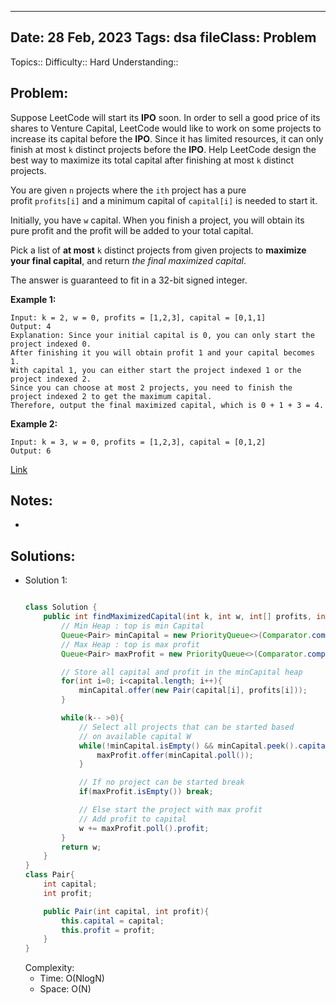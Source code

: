 
---
Date: 28 Feb, 2023
Tags: dsa
fileClass: Problem
---
Topics:: 
Difficulty::  Hard
Understanding:: 
## Problem: 
 Suppose LeetCode will start its **IPO** soon. In order to sell a good price of its shares to Venture Capital, LeetCode would like to work on some projects to increase its capital before the **IPO**. Since it has limited resources, it can only finish at most `k` distinct projects before the **IPO**. Help LeetCode design the best way to maximize its total capital after finishing at most `k` distinct projects.

You are given `n` projects where the `ith` project has a pure profit `profits[i]` and a minimum capital of `capital[i]` is needed to start it.

Initially, you have `w` capital. When you finish a project, you will obtain its pure profit and the profit will be added to your total capital.

Pick a list of **at most** `k` distinct projects from given projects to **maximize your final capital**, and return _the final maximized capital_.

The answer is guaranteed to fit in a 32-bit signed integer.

**Example 1:**

	Input: k = 2, w = 0, profits = [1,2,3], capital = [0,1,1]
	Output: 4
	Explanation: Since your initial capital is 0, you can only start the project indexed 0.
	After finishing it you will obtain profit 1 and your capital becomes 1.
	With capital 1, you can either start the project indexed 1 or the project indexed 2.
	Since you can choose at most 2 projects, you need to finish the project indexed 2 to get the maximum capital.
	Therefore, output the final maximized capital, which is 0 + 1 + 3 = 4.

**Example 2:**

	Input: k = 3, w = 0, profits = [1,2,3], capital = [0,1,2]
	Output: 6
[Link]( https://leetcode.com/problems/ipo/)

## Notes: 
- 

## Solutions: 

- Solution 1: 
	```java
	
	class Solution {
	    public int findMaximizedCapital(int k, int w, int[] profits, int[] capital) {
		    // Min Heap : top is min Capital
	        Queue<Pair> minCapital = new PriorityQueue<>(Comparator.comparingInt(p->p.capital));
	        // Max Heap : top is max profit
	        Queue<Pair> maxProfit = new PriorityQueue<>(Comparator.comparingInt(p->-p.profit));
	
			// Store all capital and profit in the minCapital heap
	        for(int i=0; i<capital.length; i++){
	            minCapital.offer(new Pair(capital[i], profits[i]));
	        }
	
	        while(k-- >0){
			    // Select all projects that can be started based
			    // on available capital W
	            while(!minCapital.isEmpty() && minCapital.peek().capital <= w){
	                maxProfit.offer(minCapital.poll());
	            }

				// If no project can be started break
	            if(maxProfit.isEmpty()) break;

				// Else start the project with max profit
				// Add profit to capital
	            w += maxProfit.poll().profit;
	        }
	        return w;
	    }
	}
	class Pair{
	    int capital;
	    int profit;
	
	    public Pair(int capital, int profit){
	        this.capital = capital;
	        this.profit = profit;
	    }
	}
	
	```
	Complexity: 
	- Time: O(NlogN)
	- Space: O(N)

